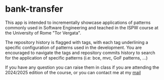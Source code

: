 # bank-transfer

This app is intended to incrementally showcase applications of patterns commonly used in Software Engineering and teached in the ISPW course at the University of Rome "Tor Vergata".

The repository history is flagged with tags, with each tag underlining a specific configuration of patterns used in the development. You are encouraged to navigate the tags and repository commits history to search for the application of specific patterns (i.e: bce, mvc, GoF patterns, ...)

If you have any question you can raise them in class if you are attending the 2024/2025 edition of the course, or you can contact me at my [mail](mailto:daniele.laprova@hotmail.it)
